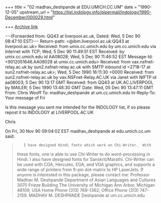 +++
title = "02 madhav_deshpande at EDU.UMICH.CC.UM"
date = "1990-12-05"
upstream_url = "https://list.indology.info/pipermail/indology/1990-December/000029.html"

+++
[Archive link](https://list.indology.info/pipermail/indology/1990-December/000029.html)



---(Forwarded from: QQ43 at liverpool.ac.uk, Dated: Wed, 5 Dec 90 08:47:10 EST)---
Return-path: <@ibm.liverpool.ac.uk:QQ43 at liverpool.ac.uk>
Received: from umix.cc.umich.edu by um.cc.umich.edu via Internet with TCP;
 Wed, 5 Dec 90 11:49:51 EST
Received: by umix.cc.umich.edu         id AA08028; Wed, 5 Dec 90 11:46:52 EST
Message-Id: <9012051646.AA08028 at umix.cc.umich.edu>
Received: from vax.nsfnet-relay.ac.uk by sun2.nsfnet-relay.ac.uk
 with SMTP inbound id <2718-17 at sun2.nsfnet-relay.ac.uk>;          Wed, 5 Dec
 1990 16:11:30 +0000
Received: from sun2.nsfnet-relay.ac.uk by vax.NSFnet-Relay.AC.UK via Janet
       with NIFTP id aa08003; 5 Dec 90 13:17 GMT
Received: from QQ43 at UK.AC.LIVERPOOL by MAILER; 5 Dec 1990 13:48:30 GMT
Date: Wed, 05 Dec 90 13:47:11 GMT
From: Chris Wooff <QQ43 at liverpool.ac.uk>
To: madhav_deshpande at um.cc.umich.edu
In-Reply-To: Your message of Fri

Is this message you sent me intended for the INDOLOGY list, if so please
repost it to INDOLOGY at LIVERPOOL.AC.UK

Chris

On Fri, 30 Nov 90 09:04:02 EST madhav_deshpande at edu.umich.cc.um said:

>        I have designed Hindi fonts which work on Chi-Writer.  With
>these fonts, one is able to use Chi-Writer to do word-processing in
>Hindi.  I also have designed fonts for Sanskrit/Marathi.  Chi-Writer
>can be used with CGA, Hercules, EGA, and VGA graphics, and supports
>a wide range of printers from 9-pin dot-matrix to HP LaserJets.  If
>anyone is interested in this package, please contact me:
>        Professor Madhav M. Deshpande
>        Department of Asian Languages and Cultures
>        3070 Frieze Building
>        The University of Michigan
>        Ann Arbor, Michigan 48109, USA
>  Home Phone (313) 769-1362; Office Phone (313) 747-2159.
>                                MADHAV M. DESHPANDE
>                                Deshpande at um.cc.umich.edu




